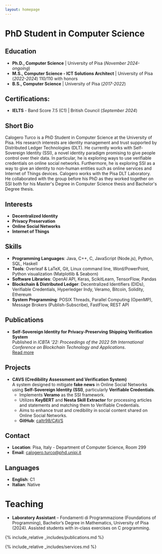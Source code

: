 ```yaml
---
layout: homepage
---
```


# PhD Student in Computer Science  

## Education  
- **Ph.D., Computer Science** | University of Pisa (_November 2024-ongoing_)  
- **M.S., Computer Science - ICT Solutions Architect** | University of Pisa (_2022-2024_) 110/110 with honors  
- **B.S., Computer Science** | University of Pisa (_2017-2022_)  

## Certifications:
- **IELTS** - Band Score 7.5 (C1) | British Council (_September 2024_) 

## Short Bio  
Calogero Turco is a PhD  Student in Computer Science at the University of Pisa. His research interests are identity management and trust supported by Distributed Ledger Technologies (DLT). He currently works with Self-Sovereign Identity (SSI), a novel identity paradigm promising to give people control over their data. In particular, he is exploring ways to use verifiable credentials on online social networks. Furthermore, he is exploring SSI as a way to give an identity to non-human entities such as online services and Internet of Things devices. Calogero works with the Pisa DLT Laboratory. He collaborated with the group before his PhD as they worked together on SSI both for his Master's Degree in Computer Science thesis and Bachelor's Degree thesis.  

## Interests  
- **Decentralized Identity**  
- **Privacy Preservation**  
- **Online Social Networks**  
- **Internet of Things**
  
## Skills  
- **Programming Languages**: Java, C++, C, JavaScript (Node.js), Python, SQL, Haskell  
- **Tools**: Overleaf & LaTeX, Git, Linux command line, Word/PowerPoint, Python visualization (Matplotlib & Seaborn)  
- **Software Libraries**: OpenAI API, Keras, ScikitLearn, TensorFlow, Pandas  
- **Blockchain & Distributed Ledger**: Decentralized Identifiers (DIDs), Verifiable Credentials, Hyperledger Indy, Veramo, Bitcoin, Solidity, Ethereum  
- **System Programming**: POSIX Threads, Parallel Computing (OpenMP), Message Brokers (Publish-Subscribe), FastFlow, REST API  

## Publications  
- **Self-Sovereign Identity for Privacy-Preserving Shipping Verification System**  
  Published in *ICBTA '22: Proceedings of the 2022 5th International Conference on Blockchain Technology and Applications*.  
  [Read more](https://dl.acm.org/doi/abs/10.1145/3581971.3581992)  


## **Projects**  
- **CAVS (Credibility Assessment and Verification System)**  
  A system designed to mitigate **fake news** in Online Social Networks using **Self-Sovereign Identity (SSI)**, particularly **Verifiable Credentials**.  
  - Implements **Veramo** as the SSI framework.  
  - Utilizes **KeyBERT** and **Nesta Skill Extractor** for processing articles and statements and matching them to Verifiable Credentials.  
  - Aims to enhance trust and credibility in social content shared on Online Social Networks.  
  - **GitHub**: [caltr98/CAVS](https://github.com/caltr98/CAVS)  

## Contact  
- **Location**: Pisa, Italy - Department of Computer Science, Room 299
- **Email**: [calogero.turco@phd.unipi.it](mailto:calogero.turco@phd.unipi.it)


## Languages  
- **English**: C1  
- **Italian**: Native  

# Teaching 
- **Laboratory Assistant** – Fondamenti di Programmazione (Foundations of Programming), Bachelor’s Degree in Mathematics, University of Pisa (2024).
    Assisted students with in-class exercises on C programming.





{% include_relative _includes/publications.md %}

{% include_relative _includes/services.md %}
